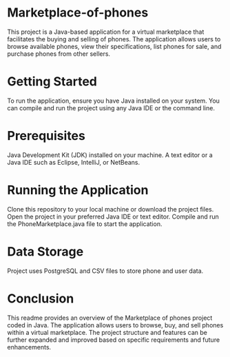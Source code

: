 # Marketplace-of-phones
This project is a Java-based application for a virtual marketplace that facilitates the buying and selling of phones. 
The application allows users to browse available phones, view their specifications, list phones for sale, and purchase phones from other sellers.

# Getting Started
To run the application, ensure you have Java installed on your system. You can compile and run the project using any Java IDE or the command line.

# Prerequisites
Java Development Kit (JDK) installed on your machine.
A text editor or a Java IDE such as Eclipse, IntelliJ, or NetBeans.

# Running the Application
Clone this repository to your local machine or download the project files.
Open the project in your preferred Java IDE or text editor.
Compile and run the PhoneMarketplace.java file to start the application.

# Data Storage
Project uses PostgreSQL and CSV files to store phone and user data.

# Conclusion
This readme provides an overview of the Marketplace of phones project coded in Java. 
The application allows users to browse, buy, and sell phones within a virtual marketplace. 
The project structure and features can be further expanded and improved based on specific requirements and future enhancements.
